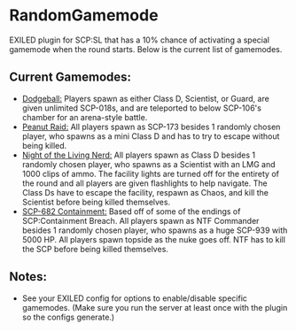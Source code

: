 # RandomGamemode
 EXILED plugin for SCP:SL that has a 10% chance of activating a special gamemode when the round starts. Below is the current list of gamemodes.
 
## Current Gamemodes:
- <u>Dodgeball:</u> Players spawn as either Class D, Scientist, or Guard, are given unlimited SCP-018s, and are teleported to below SCP-106's chamber for an arena-style battle.
- <u>Peanut Raid:</u> All players spawn as SCP-173 besides 1 randomly chosen player, who spawns as a mini Class D and has to try to escape without being killed.
- <u>Night of the Living Nerd:</u> All players spawn as Class D besides 1 randomly chosen player, who spawns as a Scientist with an LMG and 1000 clips of ammo. The facility lights are turned off for the entirety of the round and all players are given flashlights to help navigate. The Class Ds have to escape the facility, respawn as Chaos, and kill the Scientist before being killed themselves.
- <u>SCP-682 Containment:</u> Based off of some of the endings of SCP:Containment Breach. All players spawn as NTF Commander besides 1 randomly chosen player, who spawns as a huge SCP-939 with 5000 HP. All players spawn topside as the nuke goes off. NTF has to kill the SCP before being killed themselves.

## Notes:
- See your EXILED config for options to enable/disable specific gamemodes. (Make sure you run the server at least once with the plugin so the configs generate.)
